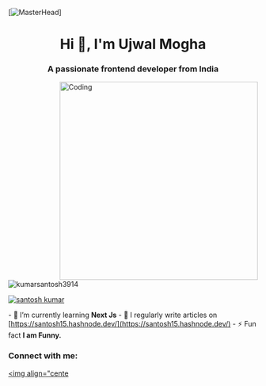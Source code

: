 [![MasterHead](https://assets.goodfirms.co/blog/web-design-challenges.jpg)] <h1 align="center">Hi 👋, I'm Ujwal Mogha</h1> <h3 align="center">A passionate frontend developer from India</h3> <img align="right" alt="Coding" width="400" src="https://cdn.dribbble.com/users/1162077/screenshots/3848914/programmer.gif"> <p align="left"> <img src="https://komarev.com/ghpvc/?username=kumarsantosh3914&label=Profile%20views&color=0e75b6&style=flat" alt="kumarsantosh3914" /> </p> <p align="left"> <a href="https://twitter.com/santosh kumar" target="blank"><img src="https://img.shields.io/twitter/follow/santosh kumar?logo=twitter&style=for-the-badge" alt="santosh kumar" /></a> </p> - 🌱 I’m currently learning **Next Js** - 📝 I regularly write articles on [https://santosh15.hashnode.dev/](https://santosh15.hashnode.dev/) - ⚡ Fun fact **I am Funny.** <h3 align="left">Connect with me:</h3> <p align="left"> <a href="https://twitter.com/_i_santosh_kr" target="blank"><img align="cente
